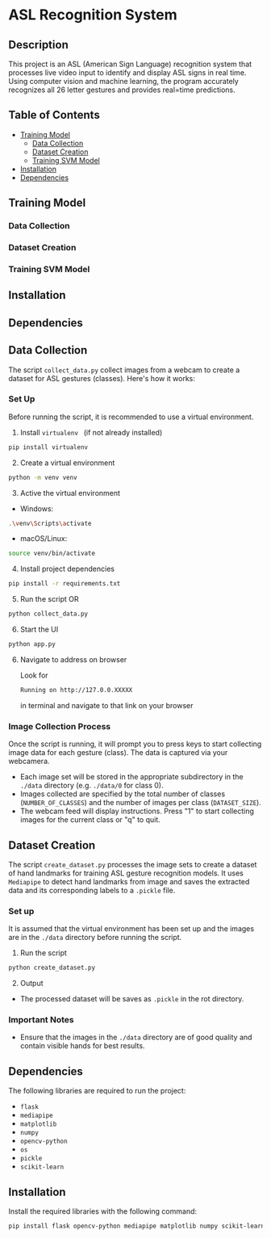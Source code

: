 # ASL Recognition System

## Description
This project is an ASL (American Sign Language) recognition system that processes live video input to identify and display ASL signs in real time. Using computer vision and machine learning, the program accurately recognizes all 26 letter gestures and provides real=time predictions. 

## Table of Contents
- [Training Model](#training-model)
    - [Data Collection](#data-collection)
    - [Dataset Creation](#dataset-creation)
    - [Training SVM Model](#training-svm-model)
- [Installation](#installation)
- [Dependencies](#dependencies)

## Training Model

### Data Collection


### Dataset Creation


### Training SVM Model


## Installation


## Dependencies


## Data Collection
The script `collect_data.py` collect images from a webcam to create a dataset for ASL gestures (classes). Here's how it works:

### Set Up 
Before running the script, it is recommended to use a virtual environment.

1. Install `virtualenv ` (if not already installed)
```bash
pip install virtualenv
```
2. Create a virtual environment
```bash
python -m venv venv
```
3. Active the virtual environment
- Windows:
```bash
.\venv\Scripts\activate
```
- macOS/Linux:
```bash
source venv/bin/activate
```
4. Install project dependencies
```bash
pip install -r requirements.txt
```
5. Run the script OR
```bash
python collect_data.py
```

6. Start the UI
```bash
python app.py
```
6. Navigate to address on browser 

    Look for
    ```bash 
    Running on http://127.0.0.XXXXX 
    ```
    in terminal and navigate to that link on your browser

### Image Collection Process
Once the script is running, it will prompt you to press keys to start collecting image data for each gesture (class). The data is captured via your webcamera.
- Each image set will be stored in the appropriate subdirectory in the `./data` directory (e.g. `./data/0` for class 0).
- Images collected are specified by the total number of classes (`NUMBER_OF_CLASSES`) and the number of images per class (`DATASET_SIZE`).
- The webcam feed will display instructions. Press "1" to start collecting images for the current class or "q" to quit.


## Dataset Creation
The script `create_dataset.py` processes the image sets to create a dataset of hand landmarks for training ASL gesture recognition models. It uses `Mediapipe` to detect hand landmarks from image and saves the extracted data and its corresponding labels to a `.pickle` file.

### Set up
It is assumed that the virtual environment has been set up and the images are in the `./data` directory before running the script.

1. Run the script
```bash
python create_dataset.py
```
2. Output
- The processed dataset will be saves as `.pickle` in the rot directory.

### Important Notes
- Ensure that the images in the `./data` directory are of good quality and contain visible hands for best results.

## Dependencies
The following libraries are required to run the project:
- `flask`
- `mediapipe`
- `matplotlib`
- `numpy`
- `opencv-python`
- `os`
- `pickle`
- `scikit-learn`

## Installation
Install the required libraries with the following command:

```bash
pip install flask opencv-python mediapipe matplotlib numpy scikit-learn
```
